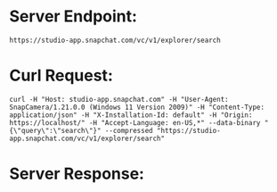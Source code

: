 # Server Endpoint: 
    https://studio-app.snapchat.com/vc/v1/explorer/search

# Curl Request: 
```curl -H "Host: studio-app.snapchat.com" -H "User-Agent: SnapCamera/1.21.0.0 (Windows 11 Version 2009)" -H "Content-Type: application/json" -H "X-Installation-Id: default" -H "Origin: https://localhost/" -H "Accept-Language: en-US,*" --data-binary "{\"query\":\"search\"}" --compressed "https://studio-app.snapchat.com/vc/v1/explorer/search"```

# Server Response:
```{"lenses":[{"unlockable_id":"59325640875","snapcode_url":"https://snapcodes.storage.googleapis.com/png/fd56dcad-1e11-3b9d-ac72-dc05de311e43_320_4a4fee9a-f506-46c8-b759-e6b1ddb42683.png","user_display_name":"Nik","lens_name":"Google Search","lens_status":"Live","deeplink":"https://www.snapchat.com/unlock/?type=SNAPCODE&uuid=8e394297c21a4f808c402fab31b5629b&metadata=01","icon_url":"https://lens-storage.storage.googleapis.com/png/9c4f09c650464eeebd97ed191e22ceea","thumbnail_media_poster_url":"https://community-lens.storage.googleapis.com/preview-media/thumbnail_poster/c0788084-78b4-40c5-9125-67083fc4593d.jpg","standard_media_url":"https://community-lens.storage.googleapis.com/preview-media/final/c0788084-78b4-40c5-9125-67083fc4593d.mp4","standard_media_poster_url":"https://community-lens.storage.googleapis.com/preview-media/final_poster/c0788084-78b4-40c5-9125-67083fc4593d.jpg","image_sequence":{"url_pattern":"https://community-lens.storage.googleapis.com/preview-media/thumbnail_seq/c0788084-78b4-40c5-9125-67083fc4593d/image_%d.jpg","size":6,"frame_interval_ms":300},"obfuscated_user_slug":"f5umB3RMGI3O1qwGCY7hVg"},{"unlockable_id":"57246110875","snapcode_url":"https://snapcodes.storage.googleapis.com/png/dba8b6e7-7d2a-3372-a334-e018b728a0f8_320_ecae2903-f40e-432e-81eb-646e205ed3fe.png","user_display_name":"𝘴𝘰𝘩𝘢𝘮𝘴𝘵𝘢(@𝘭𝘪𝘧𝘦.𝘫𝘶𝘯𝘬𝘪𝘦)","lens_name":"google search","lens_status":"Live","deeplink":"https://www.snapchat.com/unlock/?type=SNAPCODE&uuid=03aa188c178b4b498bee049a03ca8750&metadata=01","icon_url":"https://lens-storage.storage.googleapis.com/png/d06320892fc34faeb94e92dadc598faa","thumbnail_media_poster_url":"https://community-lens.storage.googleapis.com/preview-media/thumbnail_poster/e90c0e06-d134-470a-8238-78ce9c5d7108.jpg","standard_media_url":"https://community-lens.storage.googleapis.com/preview-media/final/e90c0e06-d134-470a-8238-78ce9c5d7108.mp4","standard_media_poster_url":"https://community-lens.storage.googleapis.com/preview-media/final_poster/e90c0e06-d134-470a-8238-78ce9c5d7108.jpg","image_sequence":{"url_pattern":"https://community-lens.storage.googleapis.com/preview-media/thumbnail_seq/e90c0e06-d134-470a-8238-78ce9c5d7108/image_%d.jpg","size":6,"frame_interval_ms":300},"obfuscated_user_slug":"eD45TQe8qQFVqPAIJRKA8w"},{"unlockable_id":"56437650889","snapcode_url":"https://snapcodes.storage.googleapis.com/png/bca49b2d-8a4f-3ac3-890d-87700f3f856f_320_f54fdcc1-df62-4e59-be7e-29157d8e252c.png","user_display_name":"Big Stef","lens_name":"Soul Searcher","lens_status":"Live","deeplink":"https://www.snapchat.com/unlock/?type=SNAPCODE&uuid=bb43fecc696c4334ac4f2c7bf56a5077&metadata=01","icon_url":"https://lens-storage.storage.googleapis.com/png/2ebc476578df4e758838a23e88fa8cd4","thumbnail_media_poster_url":"https://community-lens.storage.googleapis.com/preview-media/thumbnail_poster/1b6b82f0-4dff-4e52-bc97-e649f36b36db.jpg","standard_media_url":"https://community-lens.storage.googleapis.com/preview-media/final/1b6b82f0-4dff-4e52-bc97-e649f36b36db.mp4","standard_media_poster_url":"https://community-lens.storage.googleapis.com/preview-media/final_poster/1b6b82f0-4dff-4e52-bc97-e649f36b36db.jpg","image_sequence":{"url_pattern":"https://community-lens.storage.googleapis.com/preview-media/thumbnail_seq/1b6b82f0-4dff-4e52-bc97-e649f36b36db/image_%d.jpg","size":9,"frame_interval_ms":300},"obfuscated_user_slug":"gS5KXQlfx4Cfm4givSs3rg"},{"unlockable_id":"58475190876","snapcode_url":"https://snapcodes.storage.googleapis.com/png/006d651b-9a49-3924-a3e4-1efb78df0e0b_320_8e013636-7e3b-46ad-84e3-d3851458ecd1.png","user_display_name":"Sunny Bahadurpuria🎥","lens_name":"Search Bar","lens_status":"Live","deeplink":"https://www.snapchat.com/unlock/?type=SNAPCODE&uuid=cab99a05bbc74dccae51cfbbfa7dcb9f&metadata=01","icon_url":"https://lens-storage.storage.googleapis.com/png/4abede09f0cc43d1a341f298b91bde02","thumbnail_media_url":"https://community-lens.storage.googleapis.com/preview-media/thumbnail/0c5ef002-033a-4442-a5aa-6aa8c153e2f8.jpg","standard_media_url":"https://community-lens.storage.googleapis.com/preview-media/final/0c5ef002-033a-4442-a5aa-6aa8c153e2f8.jpg","obfuscated_user_slug":"6dldaUDkFogb-V-fEeTCWw"},{"unlockable_id":"50813400876","snapcode_url":"https://snapcodes.storage.googleapis.com/png/70818599-e784-30ac-af6b-c8b89606d800_320_a94e5f15-0c04-43f1-9915-c4d0c85caf00.png","user_display_name":"Timo 😈","lens_name":"google search cry","lens_status":"Live","deeplink":"https://www.snapchat.com/unlock/?type=SNAPCODE&uuid=a80f5f36d23c4278a004dc7c483d0ac2&metadata=01","icon_url":"https://lens-storage.storage.googleapis.com/png/f57782f0fef14ba6933cf13ecbf2e53f","thumbnail_media_url":"https://community-lens.storage.googleapis.com/preview-media/thumbnail/b5472b43-35f4-4d8a-97a8-d1db0f0744af.jpg","standard_media_url":"https://community-lens.storage.googleapis.com/preview-media/final/b5472b43-35f4-4d8a-97a8-d1db0f0744af.jpg","obfuscated_user_slug":"F3cKIx820efFyHYYpTMp7A"},{"unlockable_id":"59375680877","snapcode_url":"https://snapcodes.storage.googleapis.com/png/d40a7295-9ff3-311d-986d-354c49560c38_320_bfbc22c7-304b-4d53-a84b-a8c67b04a2da.png","user_display_name":"Shahid Rayyaan Khan","lens_name":"search streak","lens_status":"Live","deeplink":"https://www.snapchat.com/unlock/?type=SNAPCODE&uuid=fbf8e12b68f14676aef14d225bcf6ec1&metadata=01","icon_url":"https://lens-storage.storage.googleapis.com/png/9a5a97e68d744cabb23d2e91a19c9efa","thumbnail_media_poster_url":"https://community-lens.storage.googleapis.com/preview-media/thumbnail_poster/6abd98ec-c2a0-4b57-9d6a-79bfae41fa9a.jpg","standard_media_url":"https://community-lens.storage.googleapis.com/preview-media/final/6abd98ec-c2a0-4b57-9d6a-79bfae41fa9a.mp4","standard_media_poster_url":"https://community-lens.storage.googleapis.com/preview-media/final_poster/6abd98ec-c2a0-4b57-9d6a-79bfae41fa9a.jpg","image_sequence":{"url_pattern":"https://community-lens.storage.googleapis.com/preview-media/thumbnail_seq/6abd98ec-c2a0-4b57-9d6a-79bfae41fa9a/image_%d.jpg","size":4,"frame_interval_ms":300},"obfuscated_user_slug":"bK1uDyIVd-gsgDOpyUoN2w"},{"unlockable_id":"58329291125","snapcode_url":"https://snapcodes.storage.googleapis.com/png/5cd20d97-a39f-3ea9-8ec8-1bdee1032ec9_320_7e0d058e-6717-42c1-bd00-195914d99ddf.png","user_display_name":"Sunny Bahadurpuria🎥","lens_name":"u IN Search","lens_status":"Live","deeplink":"https://www.snapchat.com/unlock/?type=SNAPCODE&uuid=2082d3b231da4926ac63d25b9b5b6e73&metadata=01","icon_url":"https://lens-storage.storage.googleapis.com/png/f3ece9878cd049ec875155714f93e9ce","thumbnail_media_url":"https://community-lens.storage.googleapis.com/preview-media/thumbnail/5c2bea59-61f5-4732-807c-ace4f82396b3.jpg","standard_media_url":"https://community-lens.storage.googleapis.com/preview-media/final/5c2bea59-61f5-4732-807c-ace4f82396b3.jpg","obfuscated_user_slug":"6dldaUDkFogb-V-fEeTCWw"},{"unlockable_id":"59373750878","snapcode_url":"https://snapcodes.storage.googleapis.com/png/44af1622-f1b2-3699-92a9-c0160d9efdd9_320_34c03f89-0991-4178-bc6c-746f90a110a6.png","user_display_name":"Shahid Rayyaan Khan","lens_name":"search day","lens_status":"Live","deeplink":"https://www.snapchat.com/unlock/?type=SNAPCODE&uuid=4e3aba03477c45b9831418ab5657589d&metadata=01","icon_url":"https://lens-storage.storage.googleapis.com/png/c0fa0339b15141b79af702c227bed21c","thumbnail_media_poster_url":"https://community-lens.storage.googleapis.com/preview-media/thumbnail_poster/5b386b6b-4c5f-4de1-b114-f63c40494afe.jpg","standard_media_url":"https://community-lens.storage.googleapis.com/preview-media/final/5b386b6b-4c5f-4de1-b114-f63c40494afe.mp4","standard_media_poster_url":"https://community-lens.storage.googleapis.com/preview-media/final_poster/5b386b6b-4c5f-4de1-b114-f63c40494afe.jpg","image_sequence":{"url_pattern":"https://community-lens.storage.googleapis.com/preview-media/thumbnail_seq/5b386b6b-4c5f-4de1-b114-f63c40494afe/image_%d.jpg","size":14,"frame_interval_ms":300},"obfuscated_user_slug":"bK1uDyIVd-gsgDOpyUoN2w"},{"unlockable_id":"56284320876","snapcode_url":"https://snapcodes.storage.googleapis.com/png/9fc76e8d-b3f0-3c10-a291-09c16d96ea5a_320_d67af1f5-ff7c-4be1-a137-390b36483776.png","user_display_name":"Aaron K","lens_name":"Searching","lens_status":"Live","deeplink":"https://www.snapchat.com/unlock/?type=SNAPCODE&uuid=102b97b71dd948dfbff3bb93876f0a66&metadata=01","icon_url":"https://lens-storage.storage.googleapis.com/png/41f7c391427642a4b88c95f0aee7fead","obfuscated_user_slug":"erysCFoUUNpP1ZBwy8wiTA"},{"unlockable_id":"58456920878","snapcode_url":"https://snapcodes.storage.googleapis.com/png/ca7d4ad2-c37a-3398-ac05-69af54665f8a_320_bdc576a6-451c-4bf2-b594-8dc4b6c8eb6c.png","user_display_name":"Sunny Bahadurpuria🎥","lens_name":"i Gogle Search","lens_status":"Live","deeplink":"https://www.snapchat.com/unlock/?type=SNAPCODE&uuid=bd09bf3876674788a16e2f4c55d7a86b&metadata=01","icon_url":"https://lens-storage.storage.googleapis.com/png/23cc45e2e07640cfb242969eb570a9e0","thumbnail_media_url":"https://community-lens.storage.googleapis.com/preview-media/thumbnail/e727eef4-d034-471a-9f8a-ac079c7f0221.jpg","standard_media_url":"https://community-lens.storage.googleapis.com/preview-media/final/e727eef4-d034-471a-9f8a-ac079c7f0221.jpg","obfuscated_user_slug":"6dldaUDkFogb-V-fEeTCWw"},{"unlockable_id":"59072230877","snapcode_url":"https://snapcodes.storage.googleapis.com/png/440eccb3-35bf-3432-9499-e14b8d3d5ca8_320_398e221e-6822-4ea8-8b53-80fd83511e7d.png","user_display_name":"Kawaljot Singh 👑 ✪","lens_name":"Searching 🔍","lens_status":"Live","deeplink":"https://www.snapchat.com/unlock/?type=SNAPCODE&uuid=75750811a6c04cf085442c9e47a71a97&metadata=01","icon_url":"https://lens-storage.storage.googleapis.com/png/0e0e48e1d7b34b20923f80ccae0c4b11","thumbnail_media_poster_url":"https://community-lens.storage.googleapis.com/preview-media/thumbnail_poster/09109e4c-70a9-4bc3-9868-0bab7f0705e1.jpg","standard_media_url":"https://community-lens.storage.googleapis.com/preview-media/final/09109e4c-70a9-4bc3-9868-0bab7f0705e1.mp4","standard_media_poster_url":"https://community-lens.storage.googleapis.com/preview-media/final_poster/09109e4c-70a9-4bc3-9868-0bab7f0705e1.jpg","image_sequence":{"url_pattern":"https://community-lens.storage.googleapis.com/preview-media/thumbnail_seq/09109e4c-70a9-4bc3-9868-0bab7f0705e1/image_%d.jpg","size":8,"frame_interval_ms":300},"obfuscated_user_slug":"ajtbAg10ZmyJfE9L2x5o5w"},{"unlockable_id":"60188990899","snapcode_url":"https://snapcodes.storage.googleapis.com/png/a9b35c87-a24b-3d11-a40a-0f8db8773e30_320_a26dad1a-c83e-4105-a0bf-519e03f49ecb.png","user_display_name":"tiffany ruth","lens_name":"cute search","lens_status":"Live","deeplink":"https://www.snapchat.com/unlock/?type=SNAPCODE&uuid=48ef912ede2d4b6db0e6973905f9862c&metadata=01","icon_url":"https://lens-storage.storage.googleapis.com/png/0f083f6d4ce14968b107a5cf5e77fdf4","thumbnail_media_poster_url":"https://community-lens.storage.googleapis.com/preview-media/thumbnail_poster/cea0112d-bd84-4543-b6a7-590895d0662c.jpg","standard_media_url":"https://community-lens.storage.googleapis.com/preview-media/final/cea0112d-bd84-4543-b6a7-590895d0662c.mp4","standard_media_poster_url":"https://community-lens.storage.googleapis.com/preview-media/final_poster/cea0112d-bd84-4543-b6a7-590895d0662c.jpg","image_sequence":{"url_pattern":"https://community-lens.storage.googleapis.com/preview-media/thumbnail_seq/cea0112d-bd84-4543-b6a7-590895d0662c/image_%d.jpg","size":6,"frame_interval_ms":300},"obfuscated_user_slug":"e3pvQi-y13BUq0P4GOQykQ"},{"unlockable_id":"57575260876","snapcode_url":"https://snapcodes.storage.googleapis.com/png/2fcd1be1-f839-32f3-af45-8954831f42bc_320_c13e30ea-3d2d-43aa-9b47-489caa070199.png","user_display_name":"Under25 Ramaiah","lens_name":"Search","lens_status":"Live","deeplink":"https://www.snapchat.com/unlock/?type=SNAPCODE&uuid=c08654c2ca0d4df5b462ac5cec0b7422&metadata=01","icon_url":"https://lens-storage.storage.googleapis.com/png/042800d7d41f4a22bfd791083893cd48","thumbnail_media_poster_url":"https://community-lens.storage.googleapis.com/preview-media/thumbnail_poster/386ec053-d9cb-4ded-81fd-18a290b078e4.jpg","standard_media_url":"https://community-lens.storage.googleapis.com/preview-media/final/386ec053-d9cb-4ded-81fd-18a290b078e4.mp4","standard_media_poster_url":"https://community-lens.storage.googleapis.com/preview-media/final_poster/386ec053-d9cb-4ded-81fd-18a290b078e4.jpg","image_sequence":{"url_pattern":"https://community-lens.storage.googleapis.com/preview-media/thumbnail_seq/386ec053-d9cb-4ded-81fd-18a290b078e4/image_%d.jpg","size":9,"frame_interval_ms":300},"obfuscated_user_slug":"aAc3WnhhDDXg_HtqzVe5pg"},{"unlockable_id":"59823170907","snapcode_url":"https://snapcodes.storage.googleapis.com/png/8236797d-540f-3076-968d-001f325abbaf_320_f5f39ad7-4b9f-456f-8e2e-e695b85af942.png","user_display_name":"Gagan Deep","lens_name":"Search streaks","lens_status":"Live","deeplink":"https://www.snapchat.com/unlock/?type=SNAPCODE&uuid=0fc0ce3ccc434235b8a2f80e82af3506&metadata=01","icon_url":"https://lens-storage.storage.googleapis.com/png/2deb044053af42a7a1dc763068650b1c","thumbnail_media_poster_url":"https://community-lens.storage.googleapis.com/preview-media/thumbnail_poster/4f50cb8b-d549-47ba-a3e0-390a0ecfb423.jpg","standard_media_url":"https://community-lens.storage.googleapis.com/preview-media/final/4f50cb8b-d549-47ba-a3e0-390a0ecfb423.mp4","standard_media_poster_url":"https://community-lens.storage.googleapis.com/preview-media/final_poster/4f50cb8b-d549-47ba-a3e0-390a0ecfb423.jpg","image_sequence":{"url_pattern":"https://community-lens.storage.googleapis.com/preview-media/thumbnail_seq/4f50cb8b-d549-47ba-a3e0-390a0ecfb423/image_%d.jpg","size":6,"frame_interval_ms":300},"obfuscated_user_slug":"YAEwjE-Vvk5Off3pqFzZpQ"},{"unlockable_id":"60112410891","snapcode_url":"https://snapcodes.storage.googleapis.com/png/547f9103-59b0-3823-a675-3f81b041ff38_320_68314847-5910-41c6-ab06-cb6568b412de.png","user_display_name":"Lenn","lens_name":"search my shoes","lens_status":"Live","deeplink":"https://www.snapchat.com/unlock/?type=SNAPCODE&uuid=3cc7a066c8e74d31b5d8f540f30c9101&metadata=01","icon_url":"https://lens-storage.storage.googleapis.com/png/68a1ad5f663a4eb69df0609b1c59f954","thumbnail_media_url":"https://community-lens.storage.googleapis.com/preview-media/thumbnail/3c6737a3-258f-4298-a8e7-51614e6f94ac.jpg","standard_media_url":"https://community-lens.storage.googleapis.com/preview-media/final/3c6737a3-258f-4298-a8e7-51614e6f94ac.jpg","obfuscated_user_slug":"cBJXpJ2FR4h-WqfvQ9SFEg"},{"unlockable_id":"48818340875","snapcode_url":"https://snapcodes.storage.googleapis.com/png/3075858e-d44d-3204-95f5-2998fa2a4dbc_320_0c55ef9e-a361-43a5-bc31-2921cb787ea1.png","user_display_name":"‏‏⠀⠀⠀⠀⠀⠀ ﮼M","lens_name":"Search On TV","lens_status":"Live","deeplink":"https://www.snapchat.com/unlock/?type=SNAPCODE&uuid=7afbcbb3b6b54d21a134c8a7fa77e217&metadata=01","icon_url":"https://lens-storage.storage.googleapis.com/png/3cb01165a6674f3794051a1a3d27d0bc","thumbnail_media_poster_url":"https://community-lens.storage.googleapis.com/preview-media/thumbnail_poster/80055c03-0799-4aa7-8f16-c47b58f3b69e.jpg","standard_media_url":"https://community-lens.storage.googleapis.com/preview-media/final/80055c03-0799-4aa7-8f16-c47b58f3b69e.mp4","standard_media_poster_url":"https://community-lens.storage.googleapis.com/preview-media/final_poster/80055c03-0799-4aa7-8f16-c47b58f3b69e.jpg","image_sequence":{"url_pattern":"https://community-lens.storage.googleapis.com/preview-media/thumbnail_seq/80055c03-0799-4aa7-8f16-c47b58f3b69e/image_%d.jpg","size":6,"frame_interval_ms":300},"obfuscated_user_slug":"5jNnjpKqqSH82UEqVDtl5w"},{"unlockable_id":"56206400876","snapcode_url":"https://snapcodes.storage.googleapis.com/png/2d7947b6-a4a9-3c0d-a13f-b8dc621db355_320_85b2ae0b-f1d1-401e-b19c-df5d28fe4c17.png","user_display_name":"ᴛᴏɴɪ ➶","lens_name":"Aesthetic Search","lens_status":"Live","deeplink":"https://www.snapchat.com/unlock/?type=SNAPCODE&uuid=c981cee2603f47d79c2417485265a34c&metadata=01","icon_url":"https://lens-storage.storage.googleapis.com/png/daa341203f084e81af98acad2560ae88","thumbnail_media_url":"https://community-lens.storage.googleapis.com/preview-media/thumbnail/72a96f90-c54c-4d7e-9814-0c2395bebc12.jpg","standard_media_url":"https://community-lens.storage.googleapis.com/preview-media/final/72a96f90-c54c-4d7e-9814-0c2395bebc12.jpg","obfuscated_user_slug":"xJlmLk-5w24Wh4AYKi7ZOQ"},{"unlockable_id":"58972510879","snapcode_url":"https://snapcodes.storage.googleapis.com/png/5802b0c8-bd90-3223-91ef-a6b8995d595f_320_6852dc25-5339-4ffc-95c5-e083a442bde7.png","user_display_name":"عماد مراد • Emad Murad","lens_name":"Face Searching She","lens_status":"Live","deeplink":"https://www.snapchat.com/unlock/?type=SNAPCODE&uuid=26cc46aa3f8b4c2981110bfd3f05b471&metadata=01","icon_url":"https://lens-storage.storage.googleapis.com/png/645f60e57cdf454e9bde68e1645781d0","thumbnail_media_poster_url":"https://community-lens.storage.googleapis.com/preview-media/thumbnail_poster/f6ab5056-24d4-4765-8a15-73a5b53f7651.jpg","standard_media_url":"https://community-lens.storage.googleapis.com/preview-media/final/f6ab5056-24d4-4765-8a15-73a5b53f7651.mp4","standard_media_poster_url":"https://community-lens.storage.googleapis.com/preview-media/final_poster/f6ab5056-24d4-4765-8a15-73a5b53f7651.jpg","image_sequence":{"url_pattern":"https://community-lens.storage.googleapis.com/preview-media/thumbnail_seq/f6ab5056-24d4-4765-8a15-73a5b53f7651/image_%d.jpg","size":1,"frame_interval_ms":300},"obfuscated_user_slug":"hv9mMYPFb9zlCA27Ur-qZQ"},{"unlockable_id":"59346440875","snapcode_url":"https://snapcodes.storage.googleapis.com/png/5fe1bda2-265d-3235-9fcb-78d567704e6d_320_1e8a0b5d-99cc-43b6-b626-40e7437b7f74.png","user_display_name":"Shahid Rayyaan Khan","lens_name":"search day time","lens_status":"Live","deeplink":"https://www.snapchat.com/unlock/?type=SNAPCODE&uuid=ecc984d1b3a84fcb9bdfa1fd7c62dd38&metadata=01","icon_url":"https://lens-storage.storage.googleapis.com/png/be9e3ec664a14644b3d06df966c7e740","thumbnail_media_poster_url":"https://community-lens.storage.googleapis.com/preview-media/thumbnail_poster/32311c2b-5803-40da-939c-0ef4d89a3aa9.jpg","standard_media_url":"https://community-lens.storage.googleapis.com/preview-media/final/32311c2b-5803-40da-939c-0ef4d89a3aa9.mp4","standard_media_poster_url":"https://community-lens.storage.googleapis.com/preview-media/final_poster/32311c2b-5803-40da-939c-0ef4d89a3aa9.jpg","image_sequence":{"url_pattern":"https://community-lens.storage.googleapis.com/preview-media/thumbnail_seq/32311c2b-5803-40da-939c-0ef4d89a3aa9/image_%d.jpg","size":14,"frame_interval_ms":300},"obfuscated_user_slug":"bK1uDyIVd-gsgDOpyUoN2w"},{"unlockable_id":"15427087228","snapcode_url":"https://snapcodes.storage.googleapis.com/png/9604ee89-0e1f-3ae2-8571-b8388ba4225c_320_45ef0d62-1093-4b34-b267-e1d2b629a04d.png","user_display_name":"Alan Rodriguez Villalobos","lens_name":"Star Search","lens_status":"Live","deeplink":"https://www.snapchat.com/unlock/?type=SNAPCODE&uuid=3fe25467079f4a228f354feff231bf42&metadata=01","icon_url":"https://lens-storage.storage.googleapis.com/png/e97f4ba3-bcf6-4d7d-b179-538c0ae03cef","obfuscated_user_slug":"5oS1oncpAiWblXx448tlnw"},{"unlockable_id":"59889160884","snapcode_url":"https://snapcodes.storage.googleapis.com/png/8863ecf5-65f0-36c1-a33c-438369d1709e_320_c462c20a-702b-4cf0-94bd-55de4dfc5774.png","user_display_name":"التصاميم التقنية📱","lens_name":"search and rescue","lens_status":"Live","deeplink":"https://www.snapchat.com/unlock/?type=SNAPCODE&uuid=2dad813f7fa046a4b28a0d1460b82ca8&metadata=01","icon_url":"https://lens-storage.storage.googleapis.com/png/169ad9048e1f49d5b348fd7e57d572b2","thumbnail_media_url":"https://community-lens.storage.googleapis.com/preview-media/thumbnail/8ef8308f-9ac6-4749-b89c-16816dd8a378.jpg","standard_media_url":"https://community-lens.storage.googleapis.com/preview-media/final/8ef8308f-9ac6-4749-b89c-16816dd8a378.jpg","obfuscated_user_slug":"ZgJ_3TkQzzHpvHbow-xvgQ"},{"unlockable_id":"57881890875","snapcode_url":"https://snapcodes.storage.googleapis.com/png/281c7893-70cc-313f-a9aa-ec4bf9ccd159_320_d2ccac8c-665c-4884-809f-219132ef6d3e.png","user_display_name":"Yusuf 🕶","lens_name":"Search me random","lens_status":"Live","deeplink":"https://www.snapchat.com/unlock/?type=SNAPCODE&uuid=55fafe907ed54a4588a181b4ff51e188&metadata=01","icon_url":"https://lens-storage.storage.googleapis.com/png/7d498ab0c23f44a89bccbf5e91a9d330","thumbnail_media_poster_url":"https://community-lens.storage.googleapis.com/preview-media/thumbnail_poster/728c1bee-55cc-40c7-8538-2b95ecc1521c.jpg","standard_media_url":"https://community-lens.storage.googleapis.com/preview-media/final/728c1bee-55cc-40c7-8538-2b95ecc1521c.mp4","standard_media_poster_url":"https://community-lens.storage.googleapis.com/preview-media/final_poster/728c1bee-55cc-40c7-8538-2b95ecc1521c.jpg","image_sequence":{"url_pattern":"https://community-lens.storage.googleapis.com/preview-media/thumbnail_seq/728c1bee-55cc-40c7-8538-2b95ecc1521c/image_%d.jpg","size":16,"frame_interval_ms":300},"obfuscated_user_slug":"NrW70N4djz8A-HDC---H5A"},{"unlockable_id":"53286440876","snapcode_url":"https://snapcodes.storage.googleapis.com/png/0e7d7af3-8bd2-38c1-b5e9-4cd21f56f9a2_320_054c789a-1782-4db4-afb6-5cf61b8ddbde.png","user_display_name":"Dani Maupin","lens_name":"Shirley T Search","lens_status":"Live","deeplink":"https://www.snapchat.com/unlock/?type=SNAPCODE&uuid=58b571a103be4d188b275eb4d5e4ce5d&metadata=01","icon_url":"https://lens-storage.storage.googleapis.com/png/9714448cbcc94c008421b8fae89580b6","thumbnail_media_poster_url":"https://community-lens.storage.googleapis.com/preview-media/thumbnail_poster/61f5d2f5-fc20-423b-ac94-021e42c27963.jpg","standard_media_url":"https://community-lens.storage.googleapis.com/preview-media/final/61f5d2f5-fc20-423b-ac94-021e42c27963.mp4","standard_media_poster_url":"https://community-lens.storage.googleapis.com/preview-media/final_poster/61f5d2f5-fc20-423b-ac94-021e42c27963.jpg","image_sequence":{"url_pattern":"https://community-lens.storage.googleapis.com/preview-media/thumbnail_seq/61f5d2f5-fc20-423b-ac94-021e42c27963/image_%d.jpg","size":6,"frame_interval_ms":300},"obfuscated_user_slug":"oZA71ZXVHPC7NNdBrt2UYQ"},{"unlockable_id":"57728800876","snapcode_url":"https://snapcodes.storage.googleapis.com/png/c50d7e90-ef6b-3c21-a7ca-eace6dd95c44_320_89c196d9-deb4-4b27-b748-eecfc0812eeb.png","user_display_name":"Yusuf 🕶","lens_name":"SEARCHME","lens_status":"Live","deeplink":"https://www.snapchat.com/unlock/?type=SNAPCODE&uuid=682804392744420fb12aed76595d536e&metadata=01","icon_url":"https://lens-storage.storage.googleapis.com/png/e038828633a3441895e3fb1ac6a70b4f","thumbnail_media_poster_url":"https://community-lens.storage.googleapis.com/preview-media/thumbnail_poster/d0cb79f8-82d4-4b47-a7b4-61c77f8757fc.jpg","standard_media_url":"https://community-lens.storage.googleapis.com/preview-media/final/d0cb79f8-82d4-4b47-a7b4-61c77f8757fc.mp4","standard_media_poster_url":"https://community-lens.storage.googleapis.com/preview-media/final_poster/d0cb79f8-82d4-4b47-a7b4-61c77f8757fc.jpg","image_sequence":{"url_pattern":"https://community-lens.storage.googleapis.com/preview-media/thumbnail_seq/d0cb79f8-82d4-4b47-a7b4-61c77f8757fc/image_%d.jpg","size":16,"frame_interval_ms":300},"obfuscated_user_slug":"NrW70N4djz8A-HDC---H5A"},{"unlockable_id":"45209280877","snapcode_url":"https://snapcodes.storage.googleapis.com/png/62c8bd8d-b581-3235-a95a-acd4580a549b_320_d0cabb5d-2678-48d8-a018-ce63329814c8.png","user_display_name":"Tristan Vanech","lens_name":"Bookmarks Search","lens_status":"Live","deeplink":"https://www.snapchat.com/unlock/?type=SNAPCODE&uuid=c786eb150d344279812d4b9d66867153&metadata=01","icon_url":"https://lens-storage.storage.googleapis.com/png/dd2b7df9733946efafc261b5bb10c616","obfuscated_user_slug":"hkbFYfKhvZmqYhLUy8eS-w"}]}
```